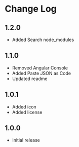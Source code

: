 # Change Log

## 1.2.0

- Added Search node_modules

## 1.1.0

- Removed Angular Console
- Added Paste JSON as Code
- Updated readme

## 1.0.1

- Added icon
- Added license

## 1.0.0

- Initial release
